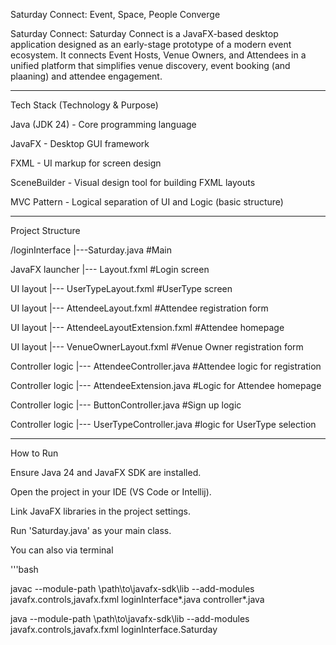 Saturday Connect: Event, Space, People Converge


Saturday Connect: Saturday Connect is a JavaFX-based desktop application designed as an early-stage prototype of a modern event ecosystem. It connects Event Hosts, Venue Owners, and Attendees in a unified platform that simplifies venue discovery, event booking (and plaaning) and attendee engagement.

---

Tech Stack (Technology & Purpose)


Java (JDK 24) - Core programming language


JavaFX - Desktop GUI framework


FXML - UI markup for screen design


SceneBuilder - Visual design tool for building FXML layouts


MVC Pattern - Logical separation of UI and Logic (basic structure)

---

Project Structure


/loginInterface |---Saturday.java
#Main


JavaFX launcher |--- Layout.fxml
#Login screen 


UI layout  |--- UserTypeLayout.fxml 
#UserType screen


UI layout  |--- AttendeeLayout.fxml
#Attendee registration form


UI layout  |--- AttendeeLayoutExtension.fxml
#Attendee homepage


UI layout  |--- VenueOwnerLayout.fxml
#Venue Owner registration form


Controller logic  |--- AttendeeController.java
#Attendee logic for registration


Controller logic  |--- AttendeeExtension.java
#Logic for Attendee homepage


Controller logic  |--- ButtonController.java
#Sign up logic


Controller logic  |--- UserTypeController.java
#logic for UserType selection

---

How to Run


Ensure Java 24 and JavaFX SDK are installed.


Open the project in your IDE (VS Code or Intellij).


Link JavaFX libraries in the project settings.


Run 'Saturday.java' as your main class.


You can also via terminal


'''bash


javac --module-path \path\to\javafx-sdk\lib --add-modules javafx.controls,javafx.fxml loginInterface\*.java controller\*.java


java --module-path \path\to\javafx-sdk\lib --add-modules javafx.controls,javafx.fxml loginInterface.Saturday 